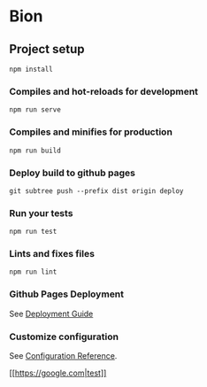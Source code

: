 # Bion

## Project setup
```
npm install
```

### Compiles and hot-reloads for development
```
npm run serve
```

### Compiles and minifies for production
```
npm run build
```

### Deploy build to github pages
```
git subtree push --prefix dist origin deploy
```

### Run your tests
```
npm run test
```

### Lints and fixes files
```
npm run lint
```

### Github Pages Deployment
See [Deployment Guide](https://levelup.gitconnected.com/how-to-deploy-your-vue-app-to-github-pages-897136799e19)

### Customize configuration
See [Configuration Reference](https://cli.vuejs.org/config/).

[[https://google.com|test]]
